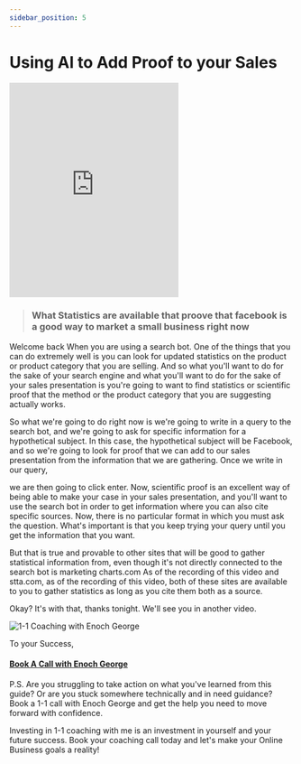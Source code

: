 ```yaml
---
sidebar_position: 5
---
```

# Using AI to Add Proof to your Sales

<iframe class="is-fullwidth" height="380" src="https://www.youtube.com/embed/PnIEGui1ZVc" title="YouTube video player" frameborder="0" allow="accelerometer; autoplay; clipboard-write; encrypted-media; gyroscope; picture-in-picture; web-share" allowfullscreen="allowfullscreen"></iframe>


>  ### What Statistics are available that proove that facebook is a good way to market a small business right now

Welcome back When you are using a search bot. One of the things that you can do extremely well is you can look for updated statistics on the product or product category that you are selling. And so what you'll want to do for the sake of your search engine and what you'll want to do for the sake of your sales presentation is you're going to want to find statistics or scientific proof that the method or the product category that you are suggesting actually works.

So what we're going to do right now is we're going to write in a query to the search bot, and we're going to ask for specific information for a hypothetical subject. In this case, the hypothetical subject will be Facebook, and so we're going to look for proof that we can add to our sales presentation from the information that we are gathering. Once we write in our query,

we are then going to click enter. Now, scientific proof is an excellent way of being able to make your case in your sales presentation, and you'll want to use the search bot in order to get information where you can also cite specific sources. Now, there is no particular format in which you must ask the question. What's important is that you keep trying your query until you get the information that you want.

But that is true and provable to other sites that will be good to gather statistical information from, even though it's not directly connected to the search bot is marketing charts.com As of the recording of this video and stta.com, as of the recording of this video, both of these sites are available to you to gather statistics as long as you cite them both as a source.

Okay? It's with that, thanks tonight. We'll see you in another video.


![1-1 Coaching with Enoch George](https://trafficbingoassets.s3.us-east-2.amazonaws.com/enochgeorge120x120.jpeg)

To your Success, 

#### [Book A Call with Enoch George](https://buildbusiness.online/courses/youtube-secrets/)  

P.S. Are you struggling to take action on what you've learned from this guide? Or are you stuck somewhere technically and in need guidance? Book a 1-1 call with Enoch George and get the help you need to move forward with confidence.

Investing in 1-1 coaching with me is an investment in yourself and your future success. Book your coaching call today and let's make your Online Business goals a reality!



